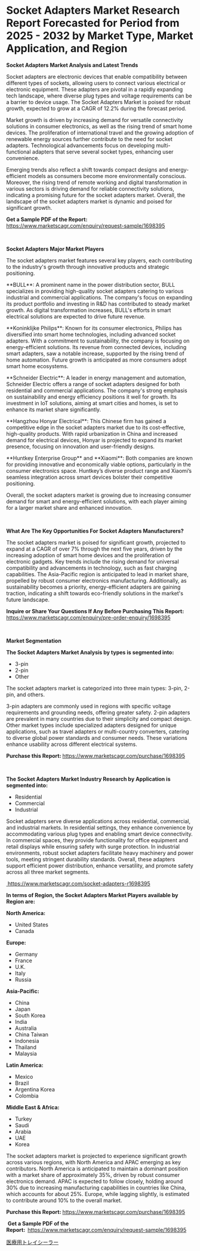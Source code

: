 <p><h1>Socket Adapters Market Research Report Forecasted for Period from 2025 -  2032 by Market Type, Market Application, and Region</h1></p><p><strong>Socket Adapters Market Analysis and Latest Trends</strong></p>
<p><p>Socket adapters are electronic devices that enable compatibility between different types of sockets, allowing users to connect various electrical or electronic equipment. These adapters are pivotal in a rapidly expanding tech landscape, where diverse plug types and voltage requirements can be a barrier to device usage. The Socket Adapters Market is poised for robust growth, expected to grow at a CAGR of 12.2% during the forecast period. </p><p>Market growth is driven by increasing demand for versatile connectivity solutions in consumer electronics, as well as the rising trend of smart home devices. The proliferation of international travel and the growing adoption of renewable energy sources further contribute to the need for socket adapters. Technological advancements focus on developing multi-functional adapters that serve several socket types, enhancing user convenience. </p><p>Emerging trends also reflect a shift towards compact designs and energy-efficient models as consumers become more environmentally conscious. Moreover, the rising trend of remote working and digital transformation in various sectors is driving demand for reliable connectivity solutions, indicating a promising future for the socket adapters market. Overall, the landscape of the socket adapters market is dynamic and poised for significant growth.</p></p>
<p><strong>Get a Sample PDF of the Report:&nbsp;</strong> <a href="https://www.marketscagr.com/enquiry/request-sample/1698395?utm_campaign=1909&utm_medium=2&utm_source=Github&utm_content=ia&utm_term=09012025&utm_id=socket-adapters">https://www.marketscagr.com/enquiry/request-sample/1698395</a></p>
<p>&nbsp;</p>
<p><strong>Socket Adapters Major Market Players</strong></p>
<p><p>The socket adapters market features several key players, each contributing to the industry's growth through innovative products and strategic positioning. </p><p>**BULL**: A prominent name in the power distribution sector, BULL specializes in providing high-quality socket adapters catering to various industrial and commercial applications. The company's focus on expanding its product portfolio and investing in R&D has contributed to steady market growth. As digital transformation increases, BULL's efforts in smart electrical solutions are expected to drive future revenue.</p><p>**Koninklijke Philips**: Known for its consumer electronics, Philips has diversified into smart home technologies, including advanced socket adapters. With a commitment to sustainability, the company is focusing on energy-efficient solutions. Its revenue from connected devices, including smart adapters, saw a notable increase, supported by the rising trend of home automation. Future growth is anticipated as more consumers adopt smart home ecosystems.</p><p>**Schneider Electric**: A leader in energy management and automation, Schneider Electric offers a range of socket adapters designed for both residential and commercial applications. The company's strong emphasis on sustainability and energy efficiency positions it well for growth. Its investment in IoT solutions, aiming at smart cities and homes, is set to enhance its market share significantly.</p><p>**Hangzhou Honyar Electrical**: This Chinese firm has gained a competitive edge in the socket adapters market due to its cost-effective, high-quality products. With rapid urbanization in China and increased demand for electrical devices, Honyar is projected to expand its market presence, focusing on innovation and user-friendly designs.</p><p>**Huntkey Enterprise Group** and **Xiaomi**: Both companies are known for providing innovative and economically viable options, particularly in the consumer electronics space. Huntkey’s diverse product range and Xiaomi’s seamless integration across smart devices bolster their competitive positioning.</p><p>Overall, the socket adapters market is growing due to increasing consumer demand for smart and energy-efficient solutions, with each player aiming for a larger market share and enhanced innovation.</p></p>
<p>&nbsp;</p>
<p><strong>What Are The Key Opportunities For Socket Adapters Manufacturers?</strong></p>
<p><p>The socket adapters market is poised for significant growth, projected to expand at a CAGR of over 7% through the next five years, driven by the increasing adoption of smart home devices and the proliferation of electronic gadgets. Key trends include the rising demand for universal compatibility and advancements in technology, such as fast charging capabilities. The Asia-Pacific region is anticipated to lead in market share, propelled by robust consumer electronics manufacturing. Additionally, as sustainability becomes a priority, energy-efficient adapters are gaining traction, indicating a shift towards eco-friendly solutions in the market's future landscape.</p></p>
<p><strong>Inquire or Share Your Questions If Any Before Purchasing This Report:</strong> <a href="https://www.marketscagr.com/enquiry/pre-order-enquiry/1698395?utm_campaign=1909&utm_medium=2&utm_source=Github&utm_content=ia&utm_term=09012025&utm_id=socket-adapters">https://www.marketscagr.com/enquiry/pre-order-enquiry/1698395</a></p>
<p>&nbsp;</p>
<p><strong>Market Segmentation</strong></p>
<p><strong>The Socket Adapters Market Analysis by types is segmented into:</strong></p>
<p><ul><li>3-pin</li><li>2-pin</li><li>Other</li></ul></p>
<p><p>The socket adapters market is categorized into three main types: 3-pin, 2-pin, and others. </p><p>3-pin adapters are commonly used in regions with specific voltage requirements and grounding needs, offering greater safety. 2-pin adapters are prevalent in many countries due to their simplicity and compact design. Other market types include specialized adapters designed for unique applications, such as travel adapters or multi-country converters, catering to diverse global power standards and consumer needs. These variations enhance usability across different electrical systems.</p></p>
<p><strong>Purchase this Report:&nbsp;</strong><a href="https://www.marketscagr.com/purchase/1698395?utm_campaign=1909&utm_medium=2&utm_source=Github&utm_content=ia&utm_term=09012025&utm_id=socket-adapters">https://www.marketscagr.com/purchase/1698395</a></p>
<p>&nbsp;</p>
<p><strong>The Socket Adapters Market Industry Research by Application is segmented into:</strong></p>
<p><ul><li>Residential</li><li>Commercial</li><li>Industrial</li></ul></p>
<p><p>Socket adapters serve diverse applications across residential, commercial, and industrial markets. In residential settings, they enhance convenience by accommodating various plug types and enabling smart device connectivity. In commercial spaces, they provide functionality for office equipment and retail displays while ensuring safety with surge protection. In industrial environments, robust socket adapters facilitate heavy machinery and power tools, meeting stringent durability standards. Overall, these adapters support efficient power distribution, enhance versatility, and promote safety across all three market segments.</p></p>
<p><a href="https://www.marketscagr.com/socket-adapters-r1698395?utm_campaign=1909&utm_medium=2&utm_source=Github&utm_content=ia&utm_term=09012025&utm_id=socket-adapters">&nbsp;https://www.marketscagr.com/socket-adapters-r1698395</a></p>
<p><strong>In terms of Region, the Socket Adapters Market Players available by Region are:</strong></p>
<p>
    <p> <strong> North America: </strong>
        <ul>
            <li>United States</li>
            <li>Canada</li>
        </ul>
        </p> 
    <p> <strong> Europe: </strong>
        <ul>
            <li>Germany</li>
            <li>France</li>
            <li>U.K.</li>
            <li>Italy</li>
            <li>Russia</li>
        </ul>
        </p> 
    <p> <strong> Asia-Pacific: </strong>
        <ul>
            <li>China</li>
            <li>Japan</li>
            <li>South Korea</li>
            <li>India</li>
            <li>Australia</li>
            <li>China Taiwan</li>
            <li>Indonesia</li>
            <li>Thailand</li>
            <li>Malaysia</li>
        </ul>
        </p> 
    <p> <strong> Latin America: </strong>
        <ul>
            <li>Mexico</li>
            <li>Brazil</li>
            <li>Argentina Korea</li>
            <li>Colombia</li>
        </ul>
        </p> 
    <p> <strong> Middle East & Africa: </strong>
        <ul>
            <li>Turkey</li>
            <li>Saudi</li>
            <li>Arabia</li>
            <li>UAE</li>
            <li>Korea</li>
        </ul>
    </p>
    </p>
<p><p>The socket adapters market is projected to experience significant growth across various regions, with North America and APAC emerging as key contributors. North America is anticipated to maintain a dominant position with a market share of approximately 35%, driven by robust consumer electronics demand. APAC is expected to follow closely, holding around 30% due to increasing manufacturing capabilities in countries like China, which accounts for about 25%. Europe, while lagging slightly, is estimated to contribute around 10% to the overall market.</p></p>
<p><strong>Purchase this Report: </strong><a href="https://www.marketscagr.com/purchase/1698395?utm_campaign=1909&utm_medium=2&utm_source=Github&utm_content=ia&utm_term=09012025&utm_id=socket-adapters">https://www.marketscagr.com/purchase/1698395</a></p>
<p>&nbsp;<strong>Get a Sample PDF of the Report:&nbsp;&nbsp;</strong><a href="https://www.marketscagr.com/enquiry/request-sample/1698395?utm_campaign=1909&utm_medium=2&utm_source=Github&utm_content=ia&utm_term=09012025&utm_id=socket-adapters">https://www.marketscagr.com/enquiry/request-sample/1698395</a></p>
<p><strong></strong></p>
<p><p><a href="https://github.com/mohamedbakry57/Market-Research-Report-List-6/blob/main/169110729749.md?utm_campaign=1909&utm_medium=2&utm_source=Github&utm_content=ia&utm_term=09012025&utm_id=socket-adapters">医療用トレイシーラー</a></p></p>